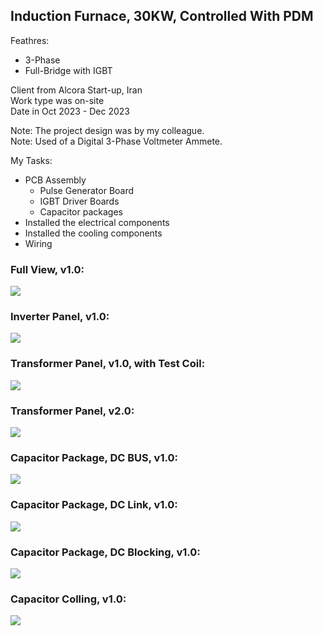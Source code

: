 ## Induction Furnace, 30KW, Controlled With PDM

Feathres:
- 3-Phase
- Full-Bridge with IGBT

Client from Alcora Start-up, Iran  
Work type was on-site  
Date in Oct 2023 - Dec 2023

Note: The project design was by my colleague.  
Note: Used of a Digital 3-Phase Voltmeter Ammete. 

My Tasks: 
- PCB Assembly
  - Pulse Generator Board
  - IGBT Driver Boards
  - Capacitor packages
- Installed the electrical components
- Installed the cooling components
- Wiring

### Full View, v1.0:
![](https://s32.picofile.com/file/8477571292/Full1.jpg)

### Inverter Panel, v1.0:
![](https://s32.picofile.com/file/8477581334/InverterPanel_v1_0.jpg)

### Transformer Panel, v1.0, with Test Coil:
![](https://s32.picofile.com/file/8477841442/TransformerPanel_v1_0_TestCoil.jpg)

### Transformer Panel, v2.0:
![](https://s32.picofile.com/file/8477571368/TransformerPanel_v2_0.jpg)

### Capacitor Package, DC BUS, v1.0:
![](https://s32.picofile.com/file/8477581142/Capacitor_Package_DC_Bus_v1_0.jpg)

### Capacitor Package, DC Link, v1.0:
![](https://s32.picofile.com/file/8477581150/Capacitor_Package_DC_Link_v1_0.jpg)

### Capacitor Package, DC Blocking, v1.0:
![](https://s32.picofile.com/file/8477581126/Capacitor_Package_DC_Blocking_v1_0.jpg)

### Capacitor Colling, v1.0:
![](https://s32.picofile.com/file/8477841668/CacitorCooling_v1_0.jpg)

